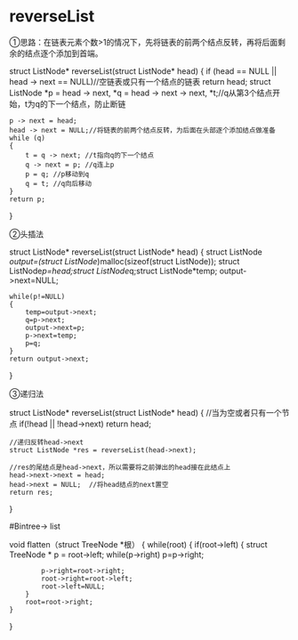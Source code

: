 # reverseList

①思路：在链表元素个数>1的情况下，先将链表的前两个结点反转，再将后面剩余的结点逐个添加到首端。

struct ListNode* reverseList(struct ListNode* head)
{
    if (head == NULL || head -> next == NULL)//空链表或只有一个结点的链表
        return head;
    struct ListNode *p = head -> next, *q = head -> next -> next, *t;//q从第3个结点开始，t为q的下一个结点，防止断链

    p -> next = head;
    head -> next = NULL;//将链表的前两个结点反转，为后面在头部逐个添加结点做准备
    while (q)
    {
        t = q -> next; //t指向q的下一个结点
        q -> next = p; //q连上p
        p = q; //p移动到q
        q = t; //q向后移动
    }
    return p;
}

②头插法

struct ListNode* reverseList(struct ListNode* head)
{
    struct ListNode *output=(struct ListNode*)malloc(sizeof(struct ListNode));
    struct ListNode*p=head;struct ListNode*q;struct ListNode*temp;
    output->next=NULL;
    
    while(p!=NULL)
    {
        temp=output->next;
        q=p->next;
        output->next=p;
        p->next=temp;
        p=q;
    }
    return output->next;
}

③递归法

struct ListNode* reverseList(struct ListNode* head)
{
    //当为空或者只有一个节点
    if(!head || !head->next)  return head;
    
    //递归反转head->next
    struct ListNode *res = reverseList(head->next);
    
    //res的尾结点是head->next，所以需要将之前弹出的head接在此结点上
    head->next->next = head;
    head->next = NULL;  //将head结点的next置空
    return res;
}




#Bintree-> list

void flatten（struct TreeNode *根）
{
    while(root)
    {
        if(root->left)
        {
            struct TreeNode * p = root->left;
            while(p->right) 
                p=p->right;

            p->right=root->right;
            root->right=root->left;
            root->left=NULL;
        }
        root=root->right;
    }
}

